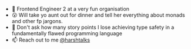 - 👋 Frontend Engineer 2 at a very fun organisation
- 😮 Will take yo aunt out for dinner and tell her everything about monads and other fp jargons.
- 🦺 Don't ask how many story points I lose achieving type safety in a fundamentally flawed programming language
- 📫 Reach out to me [@harshtalks](https://instagram.com/harshtalks)

<!---
harshtalks/harshtalks is a ✨ special ✨ repository because its `README.md` (this file) appears on your GiCancel changestHub profile.
You can click the Preview link to take a look at your changes.
--->
